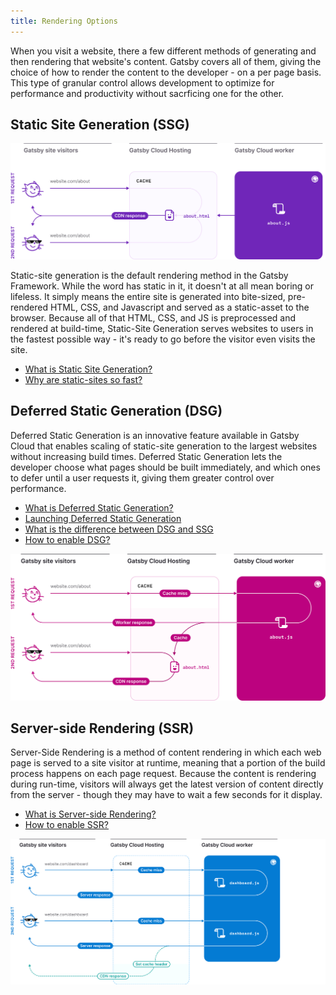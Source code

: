 ```yaml
---
title: Rendering Options
---
```


When you visit a website, there a few different methods of generating and then rendering that website's content. Gatsby covers all of them, giving the choice of how to render the content to the developer - on a per page basis. This type of granular control allows development to optimize for performance and productivity without sacrficing one for the other.

## Static Site Generation (SSG)

![Alt](../images/ssg-diagram.png)

Static-site generation is the default rendering method in the Gatsby Framework. While the word has static in it, it doesn't at all mean boring or lifeless. It simply means the entire site is generated into bite-sized, pre-rendered HTML, CSS, and Javascript and served as a static-asset to the browser. Because all of that HTML, CSS, and JS is preprocessed and rendered at build-time, Static-Site Generation serves websites to users in the fastest possible way - it's ready to go before the visitor even visits the site.

- [What is Static Site Generation?]()
- [Why are static-sites so fast? ]()

## Deferred Static Generation (DSG)

Deferred Static Generation is an innovative feature available in Gatsby Cloud that enables scaling of static-site generation to the largest websites without increasing build times. Deferred Static Generation lets the developer choose what pages should be built immediately, and which ones to defer until a user requests it, giving them greater control over performance.

- [What is Deferred Static Generation?]()
- [Launching Deferred Static Generation]()
- [What is the difference between DSG and SSG]()
- [How to enable DSG?]()

![Alt](../images/dsg-diagram.png)

## Server-side Rendering (SSR)

Server-Side Rendering is a method of content rendering in which each web page is served to a site visitor at runtime, meaning that a portion of the build process happens on each page request. Because the content is rendering during run-time, visitors will always get the latest version of content directly from the server - though they may have to wait a few seconds for it display.

- [What is Server-side Rendering?]()
- [How to enable SSR?]()

![Alt](../images/ssr-diagram.png)
